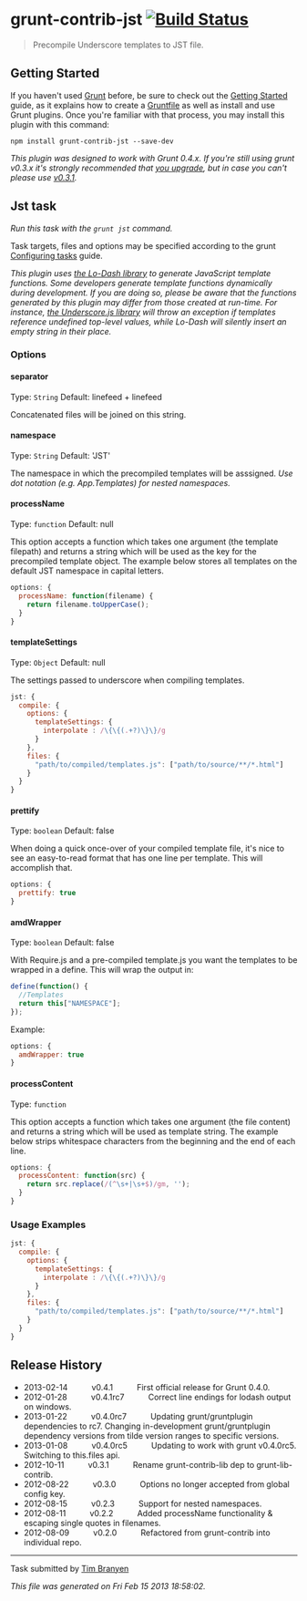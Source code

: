 # grunt-contrib-jst [![Build Status](https://secure.travis-ci.org/gruntjs/grunt-contrib-jst.png?branch=master)](http://travis-ci.org/gruntjs/grunt-contrib-jst)

> Precompile Underscore templates to JST file.



## Getting Started
If you haven't used [Grunt](http://gruntjs.com/) before, be sure to check out the [Getting Started](http://gruntjs.com/getting-started) guide, as it explains how to create a [Gruntfile](http://gruntjs.com/sample-gruntfile) as well as install and use Grunt plugins. Once you're familiar with that process, you may install this plugin with this command:

```shell
npm install grunt-contrib-jst --save-dev
```

*This plugin was designed to work with Grunt 0.4.x. If you're still using grunt v0.3.x it's strongly recommended that [you upgrade](http://gruntjs.com/upgrading-from-0.3-to-0.4), but in case you can't please use [v0.3.1](https://github.com/gruntjs/grunt-contrib-jst/tree/grunt-0.3-stable).*



## Jst task
_Run this task with the `grunt jst` command._

Task targets, files and options may be specified according to the grunt [Configuring tasks](http://gruntjs.com/configuring-tasks) guide.

_This plugin uses [the Lo-Dash library](http://lodash.com/) to generate JavaScript template functions. Some developers generate template functions dynamically during development. If you are doing so, please be aware that the functions generated by this plugin may differ from those created at run-time. For instance, [the Underscore.js library](http://underscorejs.org/) will throw an exception if templates reference undefined top-level values, while Lo-Dash will silently insert an empty string in their place._
### Options

#### separator
Type: `String`
Default: linefeed + linefeed

Concatenated files will be joined on this string.

#### namespace
Type: `String`
Default: 'JST'

The namespace in which the precompiled templates will be asssigned.  *Use dot notation (e.g. App.Templates) for nested namespaces.*

#### processName
Type: `function`
Default: null

This option accepts a function which takes one argument (the template filepath) and returns a string which will be used as the key for the precompiled template object.  The example below stores all templates on the default JST namespace in capital letters.

```js
options: {
  processName: function(filename) {
    return filename.toUpperCase();
  }
}
```

#### templateSettings
Type: `Object`
Default: null

The settings passed to underscore when compiling templates.

```js
jst: {
  compile: {
    options: {
      templateSettings: {
        interpolate : /\{\{(.+?)\}\}/g
      }
    },
    files: {
      "path/to/compiled/templates.js": ["path/to/source/**/*.html"]
    }
  }
}
```

#### prettify
Type: `boolean`
Default: false

When doing a quick once-over of your compiled template file, it's nice to see
an easy-to-read format that has one line per template. This will accomplish
that.

```js
options: {
  prettify: true
}
```

#### amdWrapper
Type: `boolean`
Default: false

With Require.js and a pre-compiled template.js you want the templates to be
wrapped in a define. This will wrap the output in:

```js
define(function() {
  //Templates
  return this["NAMESPACE"];
});
```

Example:
```js
options: {
  amdWrapper: true
}
```

#### processContent
Type: `function`

This option accepts a function which takes one argument (the file content) and
returns a string which will be used as template string.
The example below strips whitespace characters from the beginning and the end of
each line.

```js
options: {
  processContent: function(src) {
    return src.replace(/(^\s+|\s+$)/gm, '');
  }
}
```

### Usage Examples

```js
jst: {
  compile: {
    options: {
      templateSettings: {
        interpolate : /\{\{(.+?)\}\}/g
      }
    },
    files: {
      "path/to/compiled/templates.js": ["path/to/source/**/*.html"]
    }
  }
}
```


## Release History

 * 2013-02-14   v0.4.1   First official release for Grunt 0.4.0.
 * 2012-01-28   v0.4.1rc7   Correct line endings for lodash output on windows.
 * 2013-01-22   v0.4.0rc7   Updating grunt/gruntplugin dependencies to rc7. Changing in-development grunt/gruntplugin dependency versions from tilde version ranges to specific versions.
 * 2013-01-08   v0.4.0rc5   Updating to work with grunt v0.4.0rc5. Switching to this.files api.
 * 2012-10-11   v0.3.1   Rename grunt-contrib-lib dep to grunt-lib-contrib.
 * 2012-08-22   v0.3.0   Options no longer accepted from global config key.
 * 2012-08-15   v0.2.3   Support for nested namespaces.
 * 2012-08-11   v0.2.2   Added processName functionality & escaping single quotes in filenames.
 * 2012-08-09   v0.2.0   Refactored from grunt-contrib into individual repo.

---

Task submitted by [Tim Branyen](http://tbranyen.com)

*This file was generated on Fri Feb 15 2013 18:58:02.*

